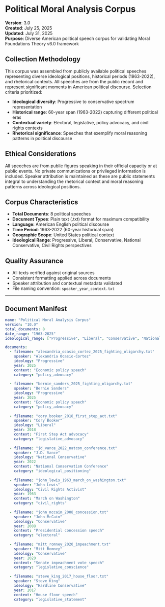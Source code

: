 # Political Moral Analysis Corpus

**Version**: 3.0  
**Created**: July 25, 2025  
**Updated**: July 31, 2025  
**Purpose**: Diverse American political speech corpus for validating Moral Foundations Theory v6.0 framework

## Collection Methodology

This corpus was assembled from publicly available political speeches representing diverse ideological positions, historical periods (1963-2022), and rhetorical contexts. All speeches are from the public record and represent significant moments in American political discourse. Selection criteria prioritized:

- **Ideological diversity**: Progressive to conservative spectrum representation
- **Historical range**: 60-year span (1963-2022) capturing different political eras
- **Contextual variety**: Electoral, legislative, policy advocacy, and civil rights contexts
- **Rhetorical significance**: Speeches that exemplify moral reasoning patterns in political discourse

## Ethical Considerations

All speeches are from public figures speaking in their official capacity or at public events. No private communications or privileged information is included. Speaker attribution is maintained as these are public statements integral to understanding the rhetorical context and moral reasoning patterns across ideological positions.

## Corpus Characteristics

- **Total Documents**: 8 political speeches
- **Document Types**: Plain text (.txt) format for maximum compatibility
- **Language**: American English political discourse
- **Time Period**: 1963-2022 (60-year historical span)
- **Geographic Scope**: United States political context
- **Ideological Range**: Progressive, Liberal, Conservative, National Conservative, Civil Rights perspectives

## Quality Assurance

- All texts verified against original sources
- Consistent formatting applied across documents
- Speaker attribution and contextual metadata validated
- File naming convention: `speaker_year_context.txt`

---

## Document Manifest

```yaml
name: "Political Moral Analysis Corpus"
version: "10.0"
total_documents: 8
date_range: "1963-2025"
ideological_range: ["Progressive", "Liberal", "Conservative", "National Conservative", "Civil Rights Activist", "Hardline Conservative"]

documents:
  - filename: "alexandria_ocasio_cortez_2025_fighting_oligarchy.txt"
    speaker: "Alexandria Ocasio-Cortez"
    ideology: "Progressive"
    year: 2025
    context: "Economic policy speech"
    category: "policy_advocacy"
    
  - filename: "bernie_sanders_2025_fighting_oligarchy.txt"
    speaker: "Bernie Sanders"
    ideology: "Progressive"
    year: 2025
    context: "Economic policy speech"
    category: "policy_advocacy"
    
  - filename: "cory_booker_2018_first_step_act.txt"
    speaker: "Cory Booker"
    ideology: "Liberal"
    year: 2018
    context: "First Step Act advocacy"
    category: "legislative_advocacy"
    
  - filename: "jd_vance_2022_natcon_conference.txt"
    speaker: "J.D. Vance"
    ideology: "National Conservative"
    year: 2022
    context: "National Conservatism Conference"
    category: "ideological_positioning"
    
  - filename: "john_lewis_1963_march_on_washington.txt"
    speaker: "John Lewis"
    ideology: "Civil Rights Activist"
    year: 1963
    context: "March on Washington"
    category: "civil_rights"
    
  - filename: "john_mccain_2008_concession.txt"
    speaker: "John McCain"
    ideology: "Conservative"
    year: 2008
    context: "Presidential concession speech"
    category: "electoral"
    
  - filename: "mitt_romney_2020_impeachment.txt"
    speaker: "Mitt Romney"
    ideology: "Conservative"
    year: 2020
    context: "Senate impeachment vote speech"
    category: "legislative_conscience"
    
  - filename: "steve_king_2017_house_floor.txt"
    speaker: "Steve King"
    ideology: "Hardline Conservative"
    year: 2017
    context: "House floor speech"
    category: "legislative_statement"
``` 